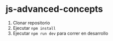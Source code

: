 # js-advanced-concepts

1. Clonar repositorio
2. Ejecutar ```npm install```
3. Ejecutar ```npm run dev``` para correr en desarrollo
